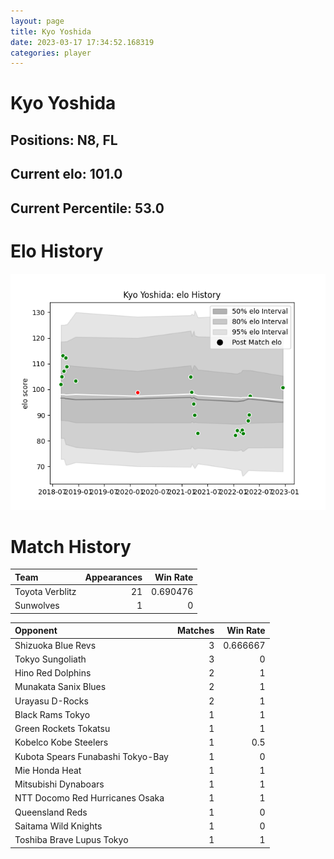 ```yaml
---  
layout: page  
title: Kyo Yoshida  
date: 2023-03-17 17:34:52.168319  
categories: player  
---
```

# Kyo Yoshida

## Positions: N8, FL

## Current elo: 101.0

## Current Percentile: 53.0

# Elo History


![elo history](history_KyoYoshida.png)
# Match History


| Team            |   Appearances |   Win Rate |
|:----------------|--------------:|-----------:|
| Toyota Verblitz |            21 |   0.690476 |
| Sunwolves       |             1 |   0        |

| Opponent                          |   Matches |   Win Rate |
|:----------------------------------|----------:|-----------:|
| Shizuoka Blue Revs                |         3 |   0.666667 |
| Tokyo Sungoliath                  |         3 |   0        |
| Hino Red Dolphins                 |         2 |   1        |
| Munakata Sanix Blues              |         2 |   1        |
| Urayasu D-Rocks                   |         2 |   1        |
| Black Rams Tokyo                  |         1 |   1        |
| Green Rockets Tokatsu             |         1 |   1        |
| Kobelco Kobe Steelers             |         1 |   0.5      |
| Kubota Spears Funabashi Tokyo-Bay |         1 |   0        |
| Mie Honda Heat                    |         1 |   1        |
| Mitsubishi Dynaboars              |         1 |   1        |
| NTT Docomo Red Hurricanes Osaka   |         1 |   1        |
| Queensland Reds                   |         1 |   0        |
| Saitama Wild Knights              |         1 |   0        |
| Toshiba Brave Lupus Tokyo         |         1 |   1        |